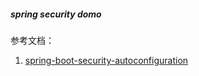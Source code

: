 ##### spring security domo 
参考文档：
1. [spring-boot-security-autoconfiguration](https://www.baeldung.com/spring-boot-security-autoconfiguration)